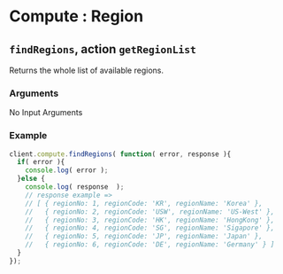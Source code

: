 # Compute : Region  
## `findRegions`, action `getRegionList` 
Returns the whole list of available regions.

### Arguments  
 No Input Arguments
 
### Example  
```javascript
client.compute.findRegions( function( error, response ){
  if( error ){
    console.log( error );
  }else {
    console.log( response  );
    // response example =>
    // [ { regionNo: 1, regionCode: 'KR', regionName: 'Korea' },
    //   { regionNo: 2, regionCode: 'USW', regionName: 'US-West' },
    //   { regionNo: 3, regionCode: 'HK', regionName: 'HongKong' },
    //   { regionNo: 4, regionCode: 'SG', regionName: 'Sigapore' },
    //   { regionNo: 5, regionCode: 'JP', regionName: 'Japan' },
    //   { regionNo: 6, regionCode: 'DE', regionName: 'Germany' } ]
  }
});

```